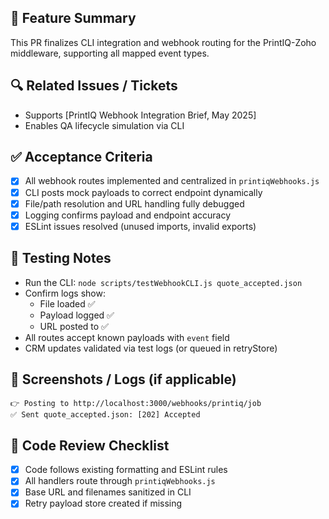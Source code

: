 
## 🚀 Feature Summary

This PR finalizes CLI integration and webhook routing for the PrintIQ-Zoho middleware, supporting all mapped event types.

## 🔍 Related Issues / Tickets

- Supports [PrintIQ Webhook Integration Brief, May 2025]
- Enables QA lifecycle simulation via CLI

## ✅ Acceptance Criteria

- [x] All webhook routes implemented and centralized in `printiqWebhooks.js`
- [x] CLI posts mock payloads to correct endpoint dynamically
- [x] File/path resolution and URL handling fully debugged
- [x] Logging confirms payload and endpoint accuracy
- [x] ESLint issues resolved (unused imports, invalid exports)

## 🧪 Testing Notes

- Run the CLI: `node scripts/testWebhookCLI.js quote_accepted.json`
- Confirm logs show:
  - File loaded ✅
  - Payload logged ✅
  - URL posted to ✅
- All routes accept known payloads with `event` field
- CRM updates validated via test logs (or queued in retryStore)

## 📸 Screenshots / Logs (if applicable)

```
👉 Posting to http://localhost:3000/webhooks/printiq/job
✅ Sent quote_accepted.json: [202] Accepted
```

## 🧼 Code Review Checklist

- [x] Code follows existing formatting and ESLint rules
- [x] All handlers route through `printiqWebhooks.js`
- [x] Base URL and filenames sanitized in CLI
- [x] Retry payload store created if missing
